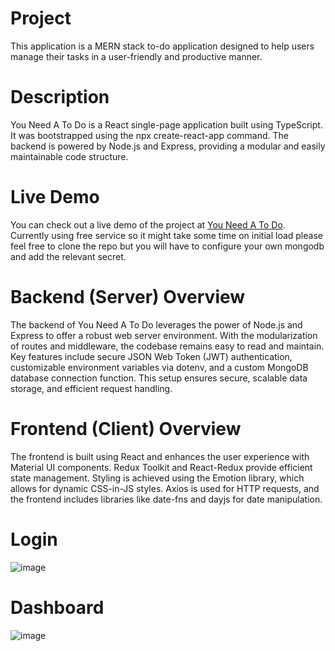 # Project
This application is a MERN stack to-do application designed to help users manage their tasks in a user-friendly and productive manner.

# Description
You Need A To Do is a React single-page application built using TypeScript. It was bootstrapped using the npx create-react-app command. The backend is powered by Node.js and Express, providing a modular and easily maintainable code structure.

# Live Demo
You can check out a live demo of the project at [You Need A To Do](https://you-need-a-to-do.onrender.com/). Currently using free service so it might take some time on initial load please feel free to clone the repo but you will have to configure your own mongodb and add the relevant secret. 

# Backend (Server) Overview
The backend of You Need A To Do leverages the power of Node.js and Express to offer a robust web server environment. With the modularization of routes and middleware, the codebase remains easy to read and maintain. Key features include secure JSON Web Token (JWT) authentication, customizable environment variables via dotenv, and a custom MongoDB database connection function. This setup ensures secure, scalable data storage, and efficient request handling.

# Frontend (Client) Overview
The frontend is built using React and enhances the user experience with Material UI components. Redux Toolkit and React-Redux provide efficient state management. Styling is achieved using the Emotion library, which allows for dynamic CSS-in-JS styles. Axios is used for HTTP requests, and the frontend includes libraries like date-fns and dayjs for date manipulation.
# Login 
![image](https://github.com/EamonnHegarty/you-need-a-to-do/assets/91144434/c58c0b80-542b-428f-8297-1a9be672be93)

# Dashboard 
![image](https://github.com/EamonnHegarty/you-need-a-to-do/assets/91144434/28e6a6e6-13c8-4d31-81d4-0febdc81b0e7)

